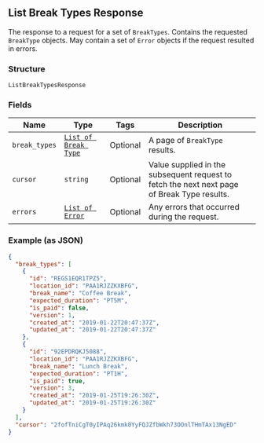 ## List Break Types Response

The response to a request for a set of `BreakTypes`. Contains
the requested `BreakType` objects. May contain a set of `Error` objects if
the request resulted in errors.

### Structure

`ListBreakTypesResponse`

### Fields

| Name | Type | Tags | Description |
|  --- | --- | --- | --- |
| `break_types` | [`List of Break Type`](/doc/models/break-type.md) | Optional | A page of `BreakType` results. |
| `cursor` | `string` | Optional | Value supplied in the subsequent request to fetch the next next page<br>of Break Type results. |
| `errors` | [`List of Error`](/doc/models/error.md) | Optional | Any errors that occurred during the request. |

### Example (as JSON)

```json
{
  "break_types": [
    {
      "id": "REGS1EQR1TPZ5",
      "location_id": "PAA1RJZZKXBFG",
      "break_name": "Coffee Break",
      "expected_duration": "PT5M",
      "is_paid": false,
      "version": 1,
      "created_at": "2019-01-22T20:47:37Z",
      "updated_at": "2019-01-22T20:47:37Z"
    },
    {
      "id": "92EPDRQKJ5088",
      "location_id": "PAA1RJZZKXBFG",
      "break_name": "Lunch Break",
      "expected_duration": "PT1H",
      "is_paid": true,
      "version": 3,
      "created_at": "2019-01-25T19:26:30Z",
      "updated_at": "2019-01-25T19:26:30Z"
    }
  ],
  "cursor": "2fofTniCgT0yIPAq26kmk0YyFQJZfbWkh73OOnlTHmTAx13NgED"
}
```

